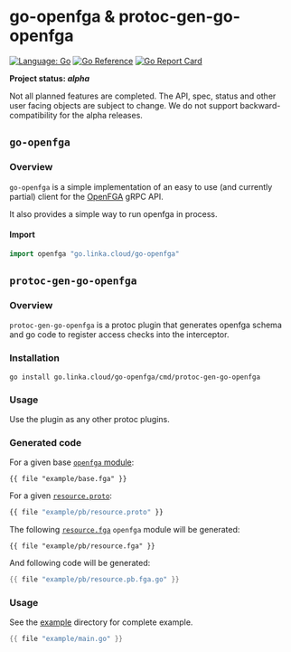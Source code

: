 # go-openfga & protoc-gen-go-openfga

[![Language: Go](https://img.shields.io/badge/lang-Go-6ad7e5.svg?style=flat-square&logo=go)](https://golang.org/)
[![Go Reference](https://pkg.go.dev/badge/go.linka.cloud/go-openfga.svg)](https://pkg.go.dev/go.linka.cloud/go-openfga)
[![Go Report Card](https://goreportcard.com/badge/go.linka.cloud/go-openfga)](https://goreportcard.com/report/go.linka.cloud/go-openfga)

**Project status: *alpha***

Not all planned features are completed.
The API, spec, status and other user facing objects are subject to change.
We do not support backward-compatibility for the alpha releases.


## `go-openfga`

### Overview

`go-openfga` is a simple implementation of an easy to use (and currently partial) client for the [OpenFGA](https://github.com/openfga/openfga) gRPC API.

It also provides a simple way to run openfga in process.

#### Import

```go
import openfga "go.linka.cloud/go-openfga"
```

## `protoc-gen-go-openfga`

### Overview

`protoc-gen-go-openfga` is a protoc plugin that generates openfga schema and go code to register access checks into the interceptor.


### Installation

```shell
go install go.linka.cloud/go-openfga/cmd/protoc-gen-go-openfga
```

### Usage

Use the plugin as any other protoc plugins.

### Generated code

For a given base [`openfga` module](example/base.fga):

```openfga
{{ file "example/base.fga" }}
```

For a given [`resource.proto`](example/pb/resource.proto):

```protobuf
{{ file "example/pb/resource.proto" }}
```

The following [`resource.fga`](example/pb/resource.fga) `openfga` module will be generated:

```openfga
{{ file "example/pb/resource.fga" }}
```

And following code will be generated:

```go
{{ file "example/pb/resource.pb.fga.go" }}
```

### Usage

See the [example](example) directory for complete example.

```go
{{ file "example/main.go" }}
```
